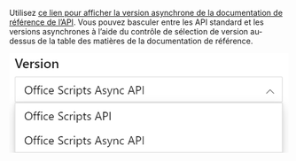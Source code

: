 Utilisez [ce lien pour afficher la version asynchrone de la documentation de référence de l’API](/javascript/api/office-scripts/excelscript?view=office-scripts-async&preserve-view=true). Vous pouvez basculer entre les API standard et les versions asynchrones à l’aide du contrôle de sélection de version au-dessus de la table des matières de la documentation de référence.

![Contrôle de sélection de version dans la documentation de référence.](../images/reference-documentation-version-picker.png)
